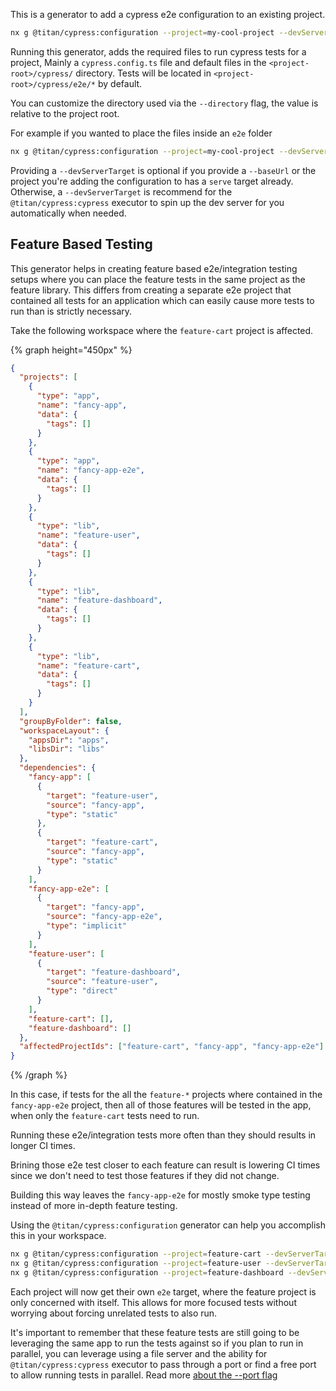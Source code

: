 This is a generator to add a cypress e2e configuration to an existing project.

```bash
nx g @titan/cypress:configuration --project=my-cool-project --devServerTarget=some-app:serve
```

Running this generator, adds the required files to run cypress tests for a project,
Mainly a `cypress.config.ts` file and default files in the `<project-root>/cypress/` directory.
Tests will be located in `<project-root>/cypress/e2e/*` by default.

You can customize the directory used via the `--directory` flag, the value is relative to the project root.

For example if you wanted to place the files inside an `e2e` folder

```bash
nx g @titan/cypress:configuration --project=my-cool-project --devServerTarget=some-app:serve --directory=e2e
```

Providing a `--devServerTarget` is optional if you provide a `--baseUrl` or the project you're adding the configuration to has a `serve` target already.
Otherwise, a `--devServerTarget` is recommend for the `@titan/cypress:cypress` executor to spin up the dev server for you automatically when needed.

## Feature Based Testing

This generator helps in creating feature based e2e/integration testing setups where you can place the feature tests in the same project as the feature library.
This differs from creating a separate e2e project that contained all tests for an application which can easily cause more tests to run than is strictly necessary.

Take the following workspace where the `feature-cart` project is affected.

{% graph height="450px" %}

```json
{
  "projects": [
    {
      "type": "app",
      "name": "fancy-app",
      "data": {
        "tags": []
      }
    },
    {
      "type": "app",
      "name": "fancy-app-e2e",
      "data": {
        "tags": []
      }
    },
    {
      "type": "lib",
      "name": "feature-user",
      "data": {
        "tags": []
      }
    },
    {
      "type": "lib",
      "name": "feature-dashboard",
      "data": {
        "tags": []
      }
    },
    {
      "type": "lib",
      "name": "feature-cart",
      "data": {
        "tags": []
      }
    }
  ],
  "groupByFolder": false,
  "workspaceLayout": {
    "appsDir": "apps",
    "libsDir": "libs"
  },
  "dependencies": {
    "fancy-app": [
      {
        "target": "feature-user",
        "source": "fancy-app",
        "type": "static"
      },
      {
        "target": "feature-cart",
        "source": "fancy-app",
        "type": "static"
      }
    ],
    "fancy-app-e2e": [
      {
        "target": "fancy-app",
        "source": "fancy-app-e2e",
        "type": "implicit"
      }
    ],
    "feature-user": [
      {
        "target": "feature-dashboard",
        "source": "feature-user",
        "type": "direct"
      }
    ],
    "feature-cart": [],
    "feature-dashboard": []
  },
  "affectedProjectIds": ["feature-cart", "fancy-app", "fancy-app-e2e"]
}
```

{% /graph %}

In this case, if tests for the all the `feature-*` projects where contained in the `fancy-app-e2e` project, then all of those features will be tested in the app, when only the `feature-cart` tests need to run.

Running these e2e/integration tests more often than they should results in longer CI times.

Brining those e2e test closer to each feature can result is lowering CI times since we don't need to test those features if they did not change.

Building this way leaves the `fancy-app-e2e` for mostly smoke type testing instead of more in-depth feature testing.

Using the `@titan/cypress:configuration` generator can help you accomplish this in your workspace.

```bash
nx g @titan/cypress:configuration --project=feature-cart --devServerTarget=fancy-app:serve
nx g @titan/cypress:configuration --project=feature-user --devServerTarget=fancy-app:serve
nx g @titan/cypress:configuration --project=feature-dashboard --devServerTarget=fancy-app:serve
```

Each project will now get their own `e2e` target, where the feature project is only concerned with itself. This allows for more focused tests without worrying about forcing unrelated tests to also run.

It's important to remember that these feature tests are still going to be leveraging the same app to run the tests against so if you plan to run in parallel, you can leverage using a file server and the ability for `@titan/cypress:cypress` executor to pass through a port or find a free port to allow running tests in parallel. Read more [about the --port flag](/packages/cypress/executors/cypress#port)
